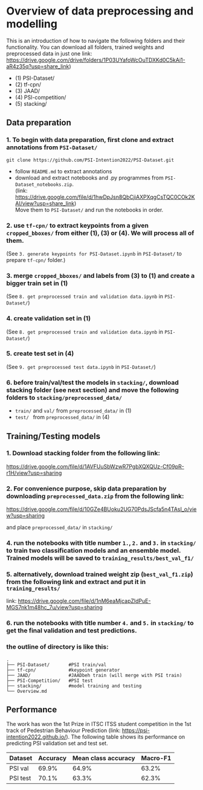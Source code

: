 # Overview of data preprocessing and modelling
This is an introduction of how to navigate the following folders and their functionality. You can download all folders, trained weights and preprocessed data in just one link: https://drive.google.com/drive/folders/1P03UYafoWcOuTDXKd0C5kAi1-aR4z35q?usp=share_link)
* (1) PSI-Dataset/
* (2) tf-cpn/
* (3) JAAD/
* (4) PSI-competition/
* (5) stacking/ 

## Data preparation
### 1. To begin with data preparation, first clone and extract annotations from `PSI-Dataset/`
```
git clone https://github.com/PSI-Intention2022/PSI-Dataset.git
```
* follow `README.md` to extract annotations
* download and extract notebooks and .py programmes from `PSI-Dataset_notebooks.zip`. <br>
(link: https://drive.google.com/file/d/1hwDpJsn8QbCjiAXPXqgCsTQC0COk2KAI/view?usp=share_link) <br>
Move them to `PSI-Dataset/` and run the notebooks in order. 

### 2. use `tf-cpn/` to extract keypoints from a given `cropped_bboxes/` from either (1), (3) or (4). We will process all of them. <br>
(See `3. generate keypoints for PSI-Dataset.ipynb` in `PSI-Dataset/` to prepare `tf-cpn/` folder.)
### 3. merge `cropped_bboxes/` and labels from (3) to (1) and create a bigger train set in (1)
(See `8. get preprocessed train and validation data.ipynb` in `PSI-Dataset/`)
### 4. create validation set in (1) <br>
(See `8. get preprocessed train and validation data.ipynb` in `PSI-Dataset/`)
### 5. create test set in (4) <br> 
(See `9. get preprocessed test data.ipynb` in `PSI-Dataset/`)
### 6. before train/val/test the models in  `stacking/`, download stacking folder (see next section) and move the following folders to `stacking/preprocessed_data/`
* `train/` and `val/` from `preprocessed_data/` in (1)
* `test/ ` from `preprocessed_data/` in (4)

## Training/Testing models
### 1. Download stacking folder from the following link:
https://drive.google.com/file/d/1AVFUuSbWzwR7PgbXQXQUz-Cf09pR-r1H/view?usp=sharing

### 2. For convenience purpose, skip data preparation by downloading `preprocessed_data.zip` from the following link:
https://drive.google.com/file/d/10GZe4BUoku2UG70PdsJScfa5n4TAsI_o/view?usp=sharing

and place `preprocessed_data/` in `stacking/`
### 4. run the notebooks with title number `1.`, `2.` and `3.` in `stacking/` to train two classification models and an ensemble model. Trained models will be saved to `training_results/best_val_f1/`
### 5. alternatively, download trained weight zip (`best_val_f1.zip`) from the following link and extract and put it in `training_results/`
link: https://drive.google.com/file/d/1nM6eaMjcapZldPuE-MGS7nk1m48hc_7u/view?usp=sharing
### 6. run the notebooks with title number `4.` and `5.` in `stacking/` to get the final validation and test predictions. 

### the outline of directory is like this:
    .
    ├── PSI-Dataset/       #PSI train/val          
    ├── tf-cpn/            #keypoint generator             
    ├── JAAD/              #JAADbeh train (will merge with PSI train)                
    ├── PSI-Competition/   #PSI test                  
    ├── stacking/          #model training and testing
    └── Overview.md

## Performance
The work has won the 1st Prize in ITSC ITSS student competition in the 1st track of Pedestrian Behaviour Prediction (link: https://psi-intention2022.github.io/). The following table shows its performance on predicting PSI validation set and test set. 

<td>

Dataset | Accuracy | Mean class accuracy | Macro-F1 
---|---|---|---
PSI val |69.9%| 64.9% | 63.2%
PSI test |70.1% | 63.3% | 62.3%

</td>
</tr>
</p>
